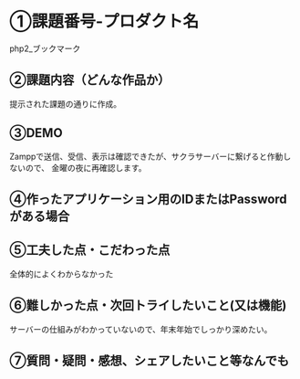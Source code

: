 # ①課題番号-プロダクト名
php2_ブックマーク

## ②課題内容（どんな作品か）
提示された課題の通りに作成。

## ③DEMO
Zamppで送信、受信、表示は確認できたが、サクラサーバーに繋げると作動しないので、
金曜の夜に再確認します。

## ④作ったアプリケーション用のIDまたはPasswordがある場合

## ⑤工夫した点・こだわった点
全体的によくわからなかった

## ⑥難しかった点・次回トライしたいこと(又は機能)
サーバーの仕組みがわかっていないので、年末年始でしっかり深めたい。

## ⑦質問・疑問・感想、シェアしたいこと等なんでも

